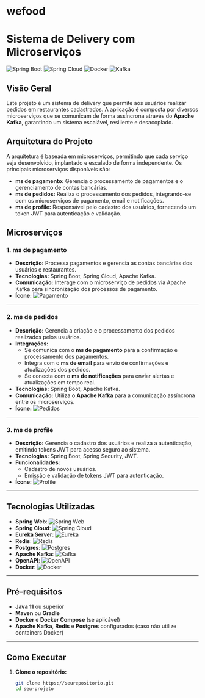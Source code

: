 # wefood

# Sistema de Delivery com Microserviços

![Spring Boot](https://img.shields.io/badge/Spring-Boot-green?logo=spring) ![Spring Cloud](https://img.shields.io/badge/Spring%20Cloud-6DB33F?logo=springcloud) ![Docker](https://img.shields.io/badge/Docker-2496ED?logo=docker&logoColor=white) ![Kafka](https://img.shields.io/badge/Apache%20Kafka-231F20?logo=apache-kafka&logoColor=white)

## Visão Geral

Este projeto é um sistema de delivery que permite aos usuários realizar pedidos em restaurantes cadastrados. A aplicação é composta por diversos microserviços que se comunicam de forma assíncrona através do **Apache Kafka**, garantindo um sistema escalável, resiliente e desacoplado.

## Arquitetura do Projeto

A arquitetura é baseada em microserviços, permitindo que cada serviço seja desenvolvido, implantado e escalado de forma independente. Os principais microserviços disponíveis são:

- **ms de pagamento:** Gerencia o processamento de pagamentos e o gerenciamento de contas bancárias.
- **ms de pedidos:** Realiza o processamento dos pedidos, integrando-se com os microserviços de pagamento, email e notificações.
- **ms de profile:** Responsável pelo cadastro dos usuários, fornecendo um token JWT para autenticação e validação.

## Microserviços

### 1. ms de pagamento
- **Descrição:** Processa pagamentos e gerencia as contas bancárias dos usuários e restaurantes.
- **Tecnologias:** Spring Boot, Spring Cloud, Apache Kafka.
- **Comunicação:** Interage com o microserviço de pedidos via Apache Kafka para sincronização dos processos de pagamento.
- **Ícone:** ![Pagamento](https://img.shields.io/badge/Microserviço%20Pagamento-blue)

---

### 2. ms de pedidos
- **Descrição:** Gerencia a criação e o processamento dos pedidos realizados pelos usuários.
- **Integrações:** 
  - Se comunica com o **ms de pagamento** para a confirmação e processamento dos pagamentos.
  - Integra com o **ms de email** para envio de confirmações e atualizações dos pedidos.
  - Se conecta com o **ms de notificações** para enviar alertas e atualizações em tempo real.
- **Tecnologias:** Spring Boot, Apache Kafka.
- **Comunicação:** Utiliza o **Apache Kafka** para a comunicação assíncrona entre os microserviços.
- **Ícone:** ![Pedidos](https://img.shields.io/badge/Microserviço%20Pedidos-orange)

---

### 3. ms de profile
- **Descrição:** Gerencia o cadastro dos usuários e realiza a autenticação, emitindo tokens JWT para acesso seguro ao sistema.
- **Tecnologias:** Spring Boot, Spring Security, JWT.
- **Funcionalidades:** 
  - Cadastro de novos usuários.
  - Emissão e validação de tokens JWT para autenticação.
- **Ícone:** ![Profile](https://img.shields.io/badge/Microserviço%20Profile-green)

---

## Tecnologias Utilizadas

- **Spring Web**: ![Spring Web](https://img.shields.io/badge/Spring%20Web-green?logo=spring)
- **Spring Cloud**: ![Spring Cloud](https://img.shields.io/badge/Spring%20Cloud-6DB33F?logo=springcloud)
- **Eureka Server**: ![Eureka](https://img.shields.io/badge/Eureka-Spring%20Cloud-6DB33F?logo=springcloud)
- **Redis**: ![Redis](https://img.shields.io/badge/Redis-DC382D?logo=redis)
- **Postgres**: ![Postgres](https://img.shields.io/badge/PostgreSQL-336791?logo=postgresql)
- **Apache Kafka**: ![Kafka](https://img.shields.io/badge/Apache%20Kafka-231F20?logo=apache-kafka&logoColor=white)
- **OpenAPI**: ![OpenAPI](https://img.shields.io/badge/OpenAPI-2.0-1A1A1A?logo=swagger)
- **Docker**: ![Docker](https://img.shields.io/badge/Docker-2496ED?logo=docker&logoColor=white)

---

## Pré-requisitos

- **Java 11** ou superior
- **Maven** ou **Gradle**
- **Docker** e **Docker Compose** (se aplicável)
- **Apache Kafka**, **Redis** e **Postgres** configurados (caso não utilize containers Docker)

---

## Como Executar

1. **Clone o repositório:**
   ```bash
   git clone https://seurepositorio.git
   cd seu-projeto

